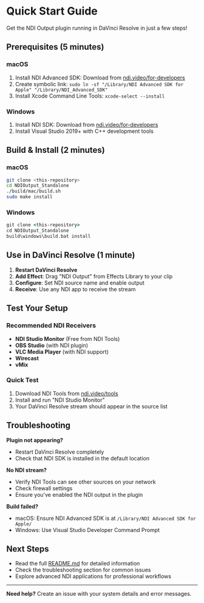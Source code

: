 # Quick Start Guide

Get the NDI Output plugin running in DaVinci Resolve in just a few steps!

## Prerequisites (5 minutes)

### macOS
1. Install NDI Advanced SDK: Download from [ndi.video/for-developers](https://ndi.video/for-developers/)
2. Create symbolic link: `sudo ln -sf "/Library/NDI Advanced SDK for Apple" "/Library/NDI_Advanced_SDK"`
3. Install Xcode Command Line Tools: `xcode-select --install`

### Windows
1. Install NDI SDK: Download from [ndi.video/for-developers](https://ndi.video/for-developers/)
2. Install Visual Studio 2019+ with C++ development tools

## Build & Install (2 minutes)

### macOS
```bash
git clone <this-repository>
cd NDIOutput_Standalone
./build/mac/build.sh
sudo make install
```

### Windows
```cmd
git clone <this-repository>
cd NDIOutput_Standalone
build\windows\build.bat install
```

## Use in DaVinci Resolve (1 minute)

1. **Restart DaVinci Resolve**
2. **Add Effect**: Drag "NDI Output" from Effects Library to your clip
3. **Configure**: Set NDI source name and enable output
4. **Receive**: Use any NDI app to receive the stream

## Test Your Setup

### Recommended NDI Receivers
- **NDI Studio Monitor** (Free from NDI Tools)
- **OBS Studio** (with NDI plugin)
- **VLC Media Player** (with NDI support)
- **Wirecast**
- **vMix**

### Quick Test
1. Download NDI Tools from [ndi.video/tools](https://ndi.video/tools/)
2. Install and run "NDI Studio Monitor"
3. Your DaVinci Resolve stream should appear in the source list

## Troubleshooting

**Plugin not appearing?**
- Restart DaVinci Resolve completely
- Check that NDI SDK is installed in the default location

**No NDI stream?**
- Verify NDI Tools can see other sources on your network
- Check firewall settings
- Ensure you've enabled the NDI output in the plugin

**Build failed?**
- macOS: Ensure NDI Advanced SDK is at `/Library/NDI Advanced SDK for Apple/`
- Windows: Use Visual Studio Developer Command Prompt

## Next Steps

- Read the full [README.md](README.md) for detailed information
- Check the troubleshooting section for common issues
- Explore advanced NDI applications for professional workflows

---

**Need help?** Create an issue with your system details and error messages. 